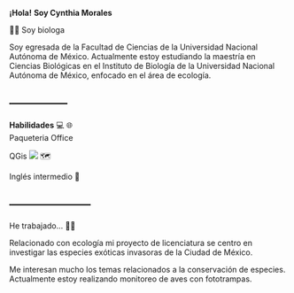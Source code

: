 **¡Hola!**  **Soy Cynthia Morales**  

🦉🌳 Soy biologa

Soy egresada de la Facultad de Ciencias de la Universidad Nacional Autónoma de México. 
Actualmente estoy estudiando la maestría en Ciencias Biológicas en el Instituto de Biología de la Universidad Nacional Autónoma de México, enfocado en el área de ecología.

## —————

**Habilidades** 💻 🌐\
Paqueteria Office

QGis ![](https://share.google/images/WzdHOYz3Ng5BqFaOI) 🗺️

Inglés intermedio 📖

## ———————

He trabajado... 🧑‍💼

Relacionado con ecología mi proyecto de licenciatura se centro en investigar las especies exóticas invasoras de la Ciudad de México.

Me interesan mucho los temas relacionados a la conservación de especies. Actualmente estoy realizando monitoreo de aves con fototrampas.




<!--
**cynthiamorales-max/cynthiamorales-max** is a ✨ _special_ ✨ repository because its `README.md` (this file) appears on your GitHub profile.

Here are some ideas to get you started:

- 🔭 I’m currently working on ...
- 🌱 I’m currently learning ...
- 👯 I’m looking to collaborate on ...
- 🤔 I’m looking for help with ...
- 💬 Ask me about ...
- 📫 How to reach me: ...
- 😄 Pronouns: ...
- ⚡ Fun fact: ...
-->
